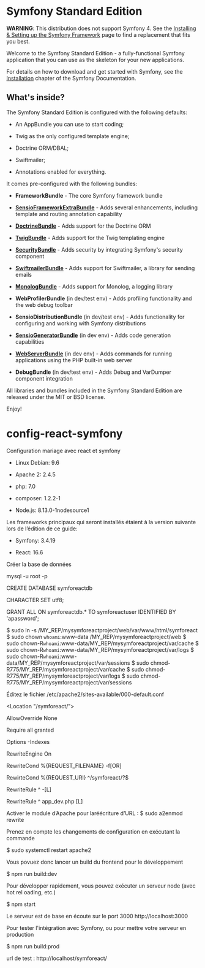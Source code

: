 Symfony Standard Edition
========================

**WARNING**: This distribution does not support Symfony 4. See the
[Installing & Setting up the Symfony Framework][15] page to find a replacement
that fits you best.

Welcome to the Symfony Standard Edition - a fully-functional Symfony
application that you can use as the skeleton for your new applications.

For details on how to download and get started with Symfony, see the
[Installation][1] chapter of the Symfony Documentation.

What's inside?
--------------

The Symfony Standard Edition is configured with the following defaults:

  * An AppBundle you can use to start coding;

  * Twig as the only configured template engine;

  * Doctrine ORM/DBAL;

  * Swiftmailer;

  * Annotations enabled for everything.

It comes pre-configured with the following bundles:

  * **FrameworkBundle** - The core Symfony framework bundle

  * [**SensioFrameworkExtraBundle**][6] - Adds several enhancements, including
    template and routing annotation capability

  * [**DoctrineBundle**][7] - Adds support for the Doctrine ORM

  * [**TwigBundle**][8] - Adds support for the Twig templating engine

  * [**SecurityBundle**][9] - Adds security by integrating Symfony's security
    component

  * [**SwiftmailerBundle**][10] - Adds support for Swiftmailer, a library for
    sending emails

  * [**MonologBundle**][11] - Adds support for Monolog, a logging library

  * **WebProfilerBundle** (in dev/test env) - Adds profiling functionality and
    the web debug toolbar

  * **SensioDistributionBundle** (in dev/test env) - Adds functionality for
    configuring and working with Symfony distributions

  * [**SensioGeneratorBundle**][13] (in dev env) - Adds code generation
    capabilities

  * [**WebServerBundle**][14] (in dev env) - Adds commands for running applications
    using the PHP built-in web server

  * **DebugBundle** (in dev/test env) - Adds Debug and VarDumper component
    integration

All libraries and bundles included in the Symfony Standard Edition are
released under the MIT or BSD license.

Enjoy!

[1]:  https://symfony.com/doc/3.4/setup.html
[6]:  https://symfony.com/doc/current/bundles/SensioFrameworkExtraBundle/index.html
[7]:  https://symfony.com/doc/3.4/doctrine.html
[8]:  https://symfony.com/doc/3.4/templating.html
[9]:  https://symfony.com/doc/3.4/security.html
[10]: https://symfony.com/doc/3.4/email.html
[11]: https://symfony.com/doc/3.4/logging.html
[13]: https://symfony.com/doc/current/bundles/SensioGeneratorBundle/index.html
[14]: https://symfony.com/doc/current/setup/built_in_web_server.html
[15]: https://symfony.com/doc/current/setup.html
# config-react-symfony

Configuration mariage avec react et symfony 

  * Linux Debian: 9.6

  * Apache 2: 2.4.5

  * php: 7.0

  * composer: 1.2.2-1

  * Node.js: 8.13.0-1nodesource1

Les frameworks principaux qui seront installés étaient à la version suivante lors de l’édition de ce guide:

  * Symfony: 3.4.19

  * React: 16.6

Créer la base de données

mysql -u root -p

CREATE DATABASE symforeactdb 

CHARACTER SET utf8;

GRANT ALL ON symforeactdb.* TO symforeactuser IDENTIFIED BY 
'apassword';

$ sudo ln -s /MY_REP/mysymforeactproject/web/var/www/html/symforeact
$ sudo chown `whoami`:www-data /MY_REP/mysymforeactproject/web
$ sudo chown-R`whoami`:www-data/MY_REP/mysymforeactproject/var/cache
$ sudo chown-R`whoami`:www-data/MY_REP/mysymforeactproject/var/logs
$ sudo chown-R`whoami`:www-data/MY_REP/mysymforeactproject/var/sessions
$ sudo chmod-R775/MY_REP/mysymforeactproject/var/cache
$ sudo chmod-R775/MY_REP/mysymforeactproject/var/logs
$ sudo chmod-R775/MY_REP/mysymforeactproject/var/sessions

Éditez  le  fichier  /etc/apache2/sites-available/000-default.conf 

<Location "/symforeact/">

  AllowOverride None
  
  Require all granted
  
  Options -Indexes
  
  RewriteEngine On
  
  RewriteCond %{REQUEST_FILENAME} -f[OR]
  
  RewirteCond %{REQUEST_URI} ^/symforeact/?$
  
  RewriteRule ^ -[L]
  
  RewriteRule ^ app_dev.php [L]
  
</Location>

Activer le module d’Apache pour laréécriture d’URL : $ sudo a2enmod rewrite

Prenez en compte les changements de configuration en exécutant la commande

$ sudo systemctl restart apache2

Vous povuez donc lancer un build du frontend pour le développement

$ npm run build:dev

Pour développer rapidement, vous pouvez exécuter un serveur node (avec hot rel
oading, etc.)

$ npm start

Le serveur est de base en écoute sur le port 3000
http://localhost:3000

Pour tester l'intégration avec Symfony, ou pour mettre votre serveur en production

$ npm run build:prod

url de test :  http://localhost/symforeact/

